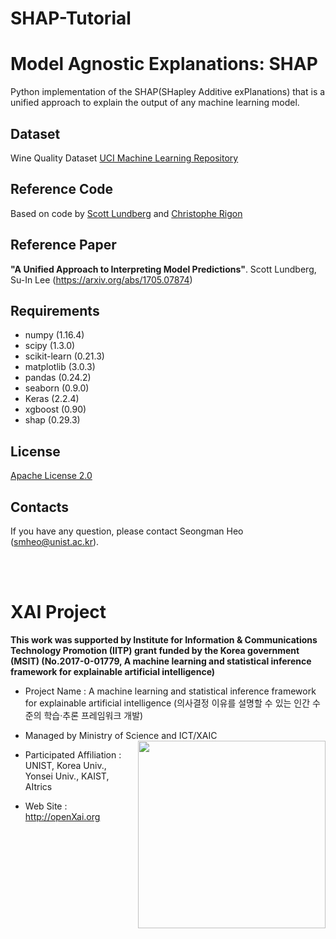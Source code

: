 # SHAP-Tutorial


Model Agnostic Explanations: SHAP
==
Python implementation of the SHAP(SHapley Additive exPlanations) that is a unified approach to explain the output of any machine learning model.

## Dataset 
Wine Quality Dataset [UCI Machine Learning Repository](https://archive.ics.uci.edu/ml/datasets/wine+quality)

## Reference Code 
Based on code by [Scott Lundberg](https://github.com/slundberg/shap) and [Christophe Rigon](https://www.kaggle.com/datacog314/tutorial-machine-learning-interpretability)

## Reference Paper 
**"A Unified Approach to Interpreting Model Predictions"**. Scott Lundberg, Su-In Lee (https://arxiv.org/abs/1705.07874)

## Requirements 
+ numpy (1.16.4)
+ scipy (1.3.0)
+ scikit-learn (0.21.3)
+ matplotlib (3.0.3)
+ pandas (0.24.2)
+ seaborn (0.9.0)
+ Keras (2.2.4)
+ xgboost (0.90)
+ shap (0.29.3)

## License
[Apache License 2.0](https://github.com/OpenXAIProject/tutorials/blob/master/LICENSE "Apache")

## Contacts
If you have any question, please contact  Seongman Heo (smheo@unist.ac.kr).

<br /> 
<br />

# XAI Project 

**This work was supported by Institute for Information & Communications Technology Promotion (IITP) grant funded by the Korea government (MSIT) (No.2017-0-01779, A machine learning and statistical inference framework for explainable artificial intelligence)**

+ Project Name : A machine learning and statistical inference framework for explainable artificial intelligence (의사결정 이유를 설명할 수 있는 인간 수준의 학습·추론 프레임워크 개발)

+ Managed by Ministry of Science and ICT/XAIC <img align="right" src="http://xai.unist.ac.kr/static/img/logos/XAIC_logo.png" width=300px>

+ Participated Affiliation : UNIST, Korea Univ., Yonsei Univ., KAIST, AItrics  

+ Web Site : <http://openXai.org>

